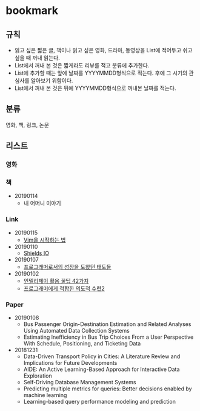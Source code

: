 # bookmark

## 규칙

- 읽고 싶은 짧은 글, 책이나 읽고 싶은 영화, 드라마, 동영상을 List에 적어두고 쉬고 싶을 때 꺼내 읽는다.
- List에서 꺼내 본 것은 짧게라도 리뷰를 적고 분류에 추가한다.
- List에 추가할 때는 앞에 날짜를 YYYYMMDD형식으로 적는다. 후에 그 시기의 관심사를 알아보기 위함이다.
- List에서 꺼내 본 것은 뒤에 YYYYMMDD형식으로 꺼내본 날짜를 적는다.
  
## 분류

영화, 책, 링크, 논문

## 리스트

### 영화

### 책

- 20190114
  - 내 어머니 이야기

### Link

- 20190115
  - [Vim을 시작하는 법](https://nolboo.kim/blog/2017/02/24/getting-started-with-vim/)
- 20190110
  - [Shields IO](https://shields.io/#/)
- 20190107
  - [프로그래머로서의 성장을 도왔던 태도들](https://ahnheejong.name/articles/becoming-better-programmer/)
- 20190102
  - [인텔리제이 활용 꿀팁 42가지](https://www.popit.kr/인텔리j-활용-꿀팁-42가지-정리/)
  - [프로그래머에게 적합한 의도적 수련2](http://www.insightbook.co.kr/13171)

### Paper

- 20190108
  - Bus Passenger Origin-Destination Estimation and Related Analyses Using Automated Data Collection Systems
  - Estimating Inefficiency in Bus Trip Choices From a User Perspective With Schedule, Positioning, and Ticketing Data
- 20181231
  - Data-Driven Transport Policy in Cities: A Literature Review and Implications for Future Developments
  - AIDE: An Active Learning-Based Approach for Interactive Data Exploration
  - Self-Driving Database Management Systems
  - Predicting multiple metrics for queries: Better decisions enabled by machine learning
  - Learning-based query performance modeling and prediction
